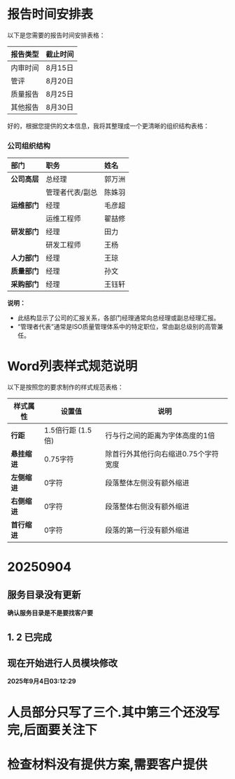 # 报告时间安排表

以下是您需要的报告时间安排表格：

| 报告类型 | 截止时间 |
| -------- | -------- |
| 内审时间 | 8月15日  |
| 管评     | 8月20日  |
| 质量报告 | 8月25日  |
| 其他报告 | 8月30日  |

好的，根据您提供的文本信息，我将其整理成一个更清晰的组织结构表格：

### 公司组织结构

| 部门 | 职务 | 姓名 |
| :--- | :--- | :--- |
| **公司高层** | 总经理 | 郭万洲 |
| | 管理者代表/副总 | 陈姝羽 |
| **运维部门** | 经理 | 毛彦超 |
| | 运维工程师 | 翟喆修 |
| **研发部门** | 经理 | 田力 |
| | 研发工程师 | 王杨 |
| **人力部门** | 经理 | 王琼 |
| **质量部门** | 经理 | 孙文 |
| **采购部门** | 经理 | 王钰轩 |

**说明：**

*   此结构显示了公司的汇报关系，各部门经理通常向总经理或副总经理汇报。
*   “管理者代表”通常是ISO质量管理体系中的特定职位，常由副总级别的高管兼任。




# Word列表样式规范说明

以下是按照您的要求制作的样式规范表格：

| 样式属性 | 设置值 | 说明 |
|---------|--------|------|
| **行距** | 1.5倍行距 (1.5倍) | 行与行之间的距离为字体高度的1倍 |
| **悬挂缩进** | 0.75字符 | 除首行外其他行向右缩进0.75个字符宽度 |
| **左侧缩进** | 0字符 | 段落整体左侧没有额外缩进 |
| **右侧缩进** | 0字符 | 段落整体右侧没有额外缩进 |
| **首行缩进** | 0字符 | 段落的第一行没有额外缩进 |






# 20250904

## 服务目录没有更新
**确认服务目录是不是要找客户要**
## 1. 2 已完成
## 现在开始进行人员模块修改
**2025年9月4日03:12:29**
# 人员部分只写了三个.其中第三个还没写完,后面要关注下
# 检查材料没有提供方案,需要客户提供